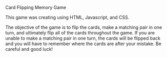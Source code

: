 Card Flipping Memory Game

This game was creating using HTML, Javascript, and CSS.

The objective of the game is to flip the cards, make a matching pair in one turn, and ultimately flip all of the cards throughout the game.
If you are unable to make a matching pair in one turn, the cards will be flipped back and you will have to remember where the cards are after your mistake.
Be careful and good luck!